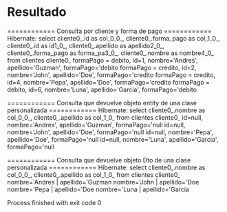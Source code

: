# Resultado

============ Consulta por cliente y forma de pago ============
Hibernate: select cliente0_.id as col_0_0_, cliente0_.forma_pago as col_1_0_, cliente0_.id as id1_0_, cliente0_.apellido as apellido2_0_, cliente0_.forma_pago as forma_pa3_0_, cliente0_.nombre as nombre4_0_ from clientes cliente0_
formaPago = debito, id=1, nombre='Andres', apellido='Guzman', formaPago='debito
formaPago = credito, id=2, nombre='John', apellido='Doe', formaPago='credito
formaPago = credito, id=4, nombre='Pepa', apellido='Doe', formaPago='credito
formaPago = debito, id=6, nombre='Luna', apellido='Garcia', formaPago='debito

============ Consulta que devuelve objeto entity de una clase personalizada ============
Hibernate: select cliente0_.nombre as col_0_0_, cliente0_.apellido as col_1_0_ from clientes cliente0_
id=null, nombre='Andres', apellido='Guzman', formaPago='null
id=null, nombre='John', apellido='Doe', formaPago='null
id=null, nombre='Pepa', apellido='Doe', formaPago='null
id=null, nombre='Luna', apellido='Garcia', formaPago='null

============ Consulta que devuelve objeto Dto de una clase personalizada ============
Hibernate: select cliente0_.nombre as col_0_0_, cliente0_.apellido as col_1_0_ from clientes cliente0_
nombre='Andres | apellido='Guzman
nombre='John | apellido='Doe
nombre='Pepa | apellido='Doe
nombre='Luna | apellido='Garcia

Process finished with exit code 0